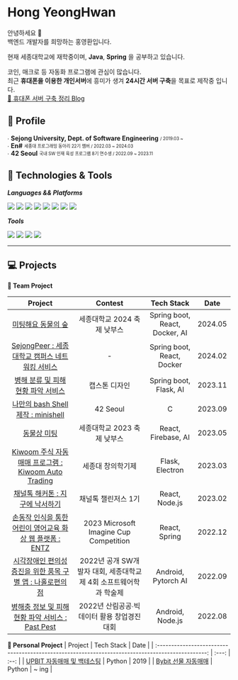 
# Hong YeongHwan
안녕하세요 👋 <br>
백엔드 개발자를 희망하는 홍영환입니다. <br>

현재 세종대학교에 재학중이며, **Java**, **Spring** 을 공부하고 있습니다.<br>

코인, 매크로 등 자동화 프로그램에 관심이 많습니다. <br/>
최근 **휴대폰을 이용한 개인서버**에 흥미가 생겨 **24시간 서버 구축**을 목표로 제작중 입니다.<br/> [ 🔗 휴대폰 서버 구축 정리 Blog  ](https://rong5026.github.io/phone-server/dev-reasons/)
## 📖 Profile


  ∙ **Sejong University, Dept. of Software Engineering** <sub><sup>/ 2019.03 ~</sup></sub>   
  ∙ **En#** <sub><sup>세종대 프로그래밍 동아리 22기 멤버 / 2022.03 ~ 2024.03</sup></sub>   
  ∙ **42 Seoul** <sub><sup> 국내 SW 인재 육성 프로그램 8기 연수생 / 2022.09 ~ 2023.11</sup></sub>   
  <!-- ∙ **Coin PlatForm** <sub><sup>코인 플랫폼 예비창업팀 백엔드 개발자 / 2023.07 ~</sup></sub>    -->
## 🔧 Technologies & Tools

***Languages && Platforms***

   <span>
  <img src="https://img.shields.io/badge/Python-3776AB?style=flat&logo=Python&logoColor=white"/>
  <img src="https://img.shields.io/badge/JAVA-437291?style=flat&logo=openjdk&logoColor=white"/>
  <img src="https://img.shields.io/badge/C-A8B9CC?style=flat&logo=c&logoColor=white"/>
  <img src="https://img.shields.io/badge/Javascript-F7DF1E?style=flat&logo=javascript&logoColor=white"/>  

  <img src="https://img.shields.io/badge/React-61DAFB?style=flat&logo=React&logoColor=white"/>
  <img src="https://img.shields.io/badge/Spring -6DB33F?style=flat&logo=spring&logoColor=white"/>
  <img src="https://img.shields.io/badge/Node.js -339933?style=flat&logo=nodedotjs&logoColor=white"/>
  <img src="https://img.shields.io/badge/Flask-000000?style=flat&logo=Flask&logoColor=white"/>
  </span>

***Tools***

  <span>
  <img src="https://img.shields.io/badge/AWS-232F3E?style=flat&logo=amazonaws&logoColor=white"/>
  <img src="https://img.shields.io/badge/Git-F05032?style=flat&logo=git&logoColor=white"/>
<img src="https://img.shields.io/badge/Figma-black?logo=figma">
<img src="https://img.shields.io/badge/Postman-critical?logo=postman&logoColor=white">
  </span>


<br>
<hr>

## 💻 Projects

**👬 Team Project**


|                                            Project                                              |               Contest                |       Tech Stack       | Date |
| :-----------------------------------------------------------------------------------------------: | :----------------------------------: | :--------------------: | :--: |
|               [ 미팅해요 동물의 숲  ](https://github.com/Animal-Meeting/Animal-Back)               |           세종대학교 2024 축제 낮부스        | Spring boot, React, Docker, AI |   2024.05 |
|               [ SejongPeer : 세종대학교 캠퍼스 네트워킹 서비스 ](https://github.com/SejongPeer/SejongPeer-back)               |           -        | Spring boot, React, Docker |   2024.02 |
|               [ 병해 분류 및 피해 현황 파악 서비스](https://github.com/TellMeThe-Answer/Server)               |           캡스톤 디자인        | Spring boot, Flask, AI |   2023.11 |
|               [ 나만의 bash Shell 제작 : minishell](https://github.com/42-minishell-project/minishell)               |           42 Seoul          | C |   2023.09 |
| [동물상 미팅](https://github.com/rong5026/animal_user) | 세종대학교 2023 축제 낮부스  |       React, Firebase, AI         | 2023.05 |
|  [Kiwoom 주식 자동매매 프로그램 : Kiwoom Auto Trading  ](https://github.com/stock-price-calculator/tradingbot)  |           세종대 창의학기제           |       Flask, Electron         | 2023.03 |
|               [ 채널톡 해커톤 : 지구에 낙서하기](https://github.com/ChannelHackathonTeam11/Server)               |           채널톡 챌린저스 1기            | React, Node.js |  2023.02 |
|       [손동작 인식을 통한 어린이 영어교육 화상 웹 플랫폼 : ENTZ](https://github.com/Imagine-ENTZ/AirDrawing)       |    2023 Microsoft Imagine Cup Competition    |           React, Spring          | 2022.12 |
|               [ 시각장애인 편의성 증진을 위한 품목 구별 앱 : 나홀로편의점](https://github.com/rong5026/SoSo-Com-Android)                |           2022년 공개 SW개발자 대회, 세종대학교 제 4회 소프트웨어학과 학술제           | Android, Pytorch AI |   2022.09 |
|             [병해충 정보 및 피해현황 파악 서비스 : Past Pest](https://github.com/33ohoh/android)              |     2022년 산림공공∙빅데이터 활용 창업경진 대회     |           Android, Node.js           | 2022.08 |




**👨 Personal Project**
|                                            Project                                                       |       Tech Stack       | Date |
| :-----------------------------------------------------------------------------------------------: | :---: | :--: |
| [UPBIT 자동매매 및 백테스팅](https://github.com/rong5026/UpbitTrading) |       Python        | 2019 |
| [Bybit 선물 자동매매](https://github.com/rong5026/Bybit-Trading-Bot) | Python         | ~ ing |


<br>
